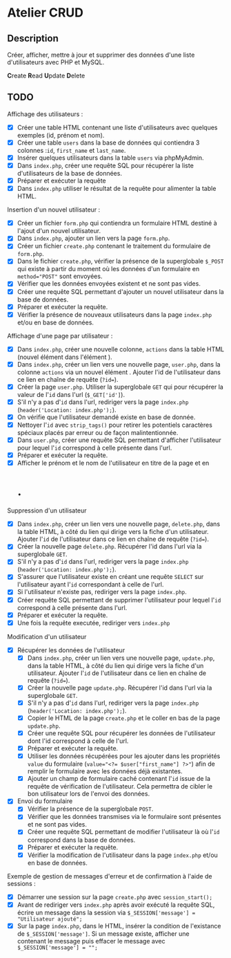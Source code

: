 # Atelier CRUD

## Description

Créer, afficher, mettre à jour et supprimer des données d'une liste d'utilisateurs avec PHP et MySQL.

**C**reate
**R**ead
**U**pdate
**D**elete

## TODO

Affichage des utilisateurs :

- [x] Créer une table HTML contenant une liste d'utilisateurs avec quelques exemples (id, prénom et nom).
- [x] Créer une table `users` dans la base de données qui contiendra 3 colonnes :`id`, `first_name` et `last_name`.
- [x] Insérer quelques utilisateurs dans la table `users` via phpMyAdmin.
- [x] Dans `index.php`, créer une requête SQL pour récupérer la liste d'utilisateurs de la base de données.
- [x] Préparer et exécuter la requête
- [x] Dans `index.php` utiliser le résultat de la requête pour alimenter la table HTML.

Insertion d'un nouvel utilisateur :

- [x] Créer un fichier `form.php` qui contiendra un formulaire HTML destiné à l'ajout d'un nouvel utilisateur.
- [x] Dans `index.php`, ajouter un lien vers la page `form.php`.
- [x] Créer un fichier `create.php` contenant le traitement du formulaire de `form.php`.
- [x] Dans le fichier `create.php`, vérifier la présence de la superglobale `$_POST` qui existe à partir du moment où les données d'un formulaire en `method="POST"` sont envoyées.
- [x] Vérifier que les données envoyées existent et ne sont pas vides.
- [x] Créer une requête SQL permettant d'ajouter un nouvel utilisateur dans la base de données.
- [x] Préparer et exécuter la requête.
- [x] Vérifier la présence de nouveaux utilisateurs dans la page `index.php` et/ou en base de données.

Affichage d'une page par utilisateur :

- [x] Dans `index.php`, créer une nouvelle colonne, `actions` dans la table HTML (nouvel élément <th> dans l'élément <thead>).
- [x] Dans `index.php`, créer un lien vers une nouvelle page, `user.php`, dans la colonne `actions` via un nouvel élément <td>. Ajouter l'id de l'utilisateur dans ce lien en chaîne de requête (`?id=`).
- [x] Créer la page `user.php`. Utiliser la superglobale `GET` qui pour récupérer la valeur de l'`id` dans l'url (`$_GET['id']`).
- [x] S'il n'y a pas d'`id` dans l'url, rediriger vers la page `index.php` (`header('Location: index.php');`).
- [x] On vérifie que l'utilisateur demandé existe en base de donnée.
- [x] Nettoyer l'`id` avec `strip_tags()` pour retirer les potentiels caractères spéciaux placés par erreur ou de façon malintentionnée.
- [x] Dans `user.php`, créer une requête SQL permettant d'afficher l'utilisateur pour lequel l'`id` correspond à celle présente dans l'url.
- [x] Préparer et exécuter la requête.
- [x] Afficher le prénom et le nom de l'utilisateur en titre de la page et en <h1>.

Suppression d'un utilisateur

- [x] Dans `index.php`, créer un lien vers une nouvelle page, `delete.php`, dans la table HTML, à côté du lien qui dirige vers la fiche d'un utilisateur. Ajouter l'`id` de l'utilisateur dans ce lien en chaîne de requête (`?id=`).
- [x] Créer la nouvelle page `delete.php`. Récupérer l'id dans l'url via la superglobale `GET`.
- [x] S'il n'y a pas d'`id` dans l'url, rediriger vers la page `index.php` (`header('Location: index.php');`).
- [x] S'assurer que l'utilisateur existe en créant une requête `SELECT` sur l'utilisateur ayant l'`id` correspondant à celle de l'url.
- [x] Si l'utilisateur n'existe pas, rediriger vers la page `index.php`.
- [x] Créer requête SQL permettant de supprimer l'utilisateur pour lequel l'`id` correspond à celle présente dans l'url.
- [x] Préparer et exécuter la requête.
- [x] Une fois la requête executée, rediriger vers `index.php`

Modification d'un utilisateur

- [x] Récupérer les données de l'utilisateur
  - [x] Dans `index.php`, créer un lien vers une nouvelle page, `update.php`, dans la table HTML, à côté du lien qui dirige vers la fiche d'un utilisateur. Ajouter l'`id` de l'utilisateur dans ce lien en chaîne de requête (`?id=`).
  - [x] Créer la nouvelle page `update.php`. Récupérer l'id dans l'url via la superglobale `GET`.
  - [x] S'il n'y a pas d'`id` dans l'url, rediriger vers la page `index.php` (`header('Location: index.php');`).
  - [x] Copier le HTML de la page `create.php` et le coller en bas de la page `update.php`.
  - [x] Créer une requête SQL pour récupérer les données de l'utilisateur dont l'id correspond à celle de l'url.
  - [x] Préparer et exécuter la requête.
  - [x] Utiliser les données récupérées pour les ajouter dans les propriétés `value` du formulaire (`value="<?= $user["first_name"] ?>"`) afin de remplir le formulaire avec les données déjà existantes.
  - [x] Ajouter un champ de formulaire caché contenant l'`id` issue de la requête de vérification de l'utilisateur. Cela permettra de cibler le bon utilisateur lors de l'envoi des données.
- [x] Envoi du formulaire
  - [x] Vérifier la présence de la superglobale `POST`.
  - [x] Vérifier que les données transmises via le formulaire sont présentes et ne sont pas vides.
  - [x] Créer une requête SQL permettant de modifier l'utilisateur là où l'`id` correspond dans la base de données.
  - [x] Préparer et exécuter la requête.
  - [x] Vérifier la modification de l'utilisateur dans la page `index.php` et/ou en base de données.

Exemple de gestion de messages d'erreur et de confirmation à l'aide de sessions :

- [x] Démarrer une session sur la page `create.php` avec `session_start();`
- [x] Avant de rediriger vers `index.php` après avoir exécuté la requête SQL, écrire un message dans la session via `$_SESSION['message'] = "Utilisateur ajouté";`
- [x] Sur la page `index.php`, dans le HTML, insérer la condition de l'existance de `$_SESSION['message']`. Si un message existe, afficher une <div> contenant le message puis effacer le message avec `$_SESSION['message'] = "";`

